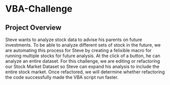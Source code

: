 # VBA-Challenge
## Project Overview

Steve wants to analyze stock data to advise his parents on future investments. To be able to analyze different sets of stock in the future, we are automating this process for Steve by creating a felixible macro for running multiple stocks for future analysis. At the click of a button, he can analyze an entire dataset. For this challenge, we are editing or refactoring our Stock Market Dataset so Steve can expand his analysis to include the entire stock market. Once refactored, we will determine whether refactoring the code successfully made the VBA script run faster. 
